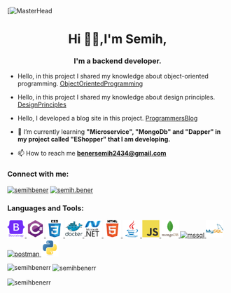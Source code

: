 [![MasterHead](https://res.cloudinary.com/practicaldev/image/fetch/s--AUkHSeP---/c_imagga_scale,f_auto,fl_progressive,h_420,q_auto,w_1000/https://raw.githubusercontent.com/sandeepkumar17/td-dev.to/di-collection-posts/assets/blog-cover/c-sharp.png)
<h1 align="center">Hi 👋🏻,I'm Semih,</h1>
<h3 align="center">I'm a backend developer.</h3>

- Hello, in this project I shared my knowledge about object-oriented programming. [ObjectOrientedProgramming](https://github.com/semihbenerr/ObjectOrientedProgramming)

- Hello, in this project I shared my knowledge about design principles. [DesignPrinciples](https://github.com/semihbenerr/DesignPrinciples)

- Hello, I developed a blog site in this project. [ProgrammersBlog](https://github.com/semihbenerr/ProgrammersBlog)

- 🌱 I’m currently learning **"Microservice", "MongoDb" and "Dapper" in my project called "EShopper" that I am developing.**

- 📫 How to reach me **benersemih2434@gmail.com**

<h3 align="left">Connect with me:</h3>
<p align="left">
<a href="https://linkedin.com/in/semihbener" target="blank"><img align="center" src="https://raw.githubusercontent.com/rahuldkjain/github-profile-readme-generator/master/src/images/icons/Social/linked-in-alt.svg" alt="semihbener" height="30" width="40" /></a>
<a href="https://instagram.com/semih.bener" target="blank"><img align="center" src="https://raw.githubusercontent.com/rahuldkjain/github-profile-readme-generator/master/src/images/icons/Social/instagram.svg" alt="semih.bener" height="30" width="40" /></a>
</p>

<h3 align="left">Languages and Tools:</h3>
<p align="left"> <a href="https://getbootstrap.com" target="_blank" rel="noreferrer"> <img src="https://raw.githubusercontent.com/devicons/devicon/master/icons/bootstrap/bootstrap-plain-wordmark.svg" alt="bootstrap" width="40" height="40"/> </a> <a href="https://www.w3schools.com/cs/" target="_blank" rel="noreferrer"> <img src="https://raw.githubusercontent.com/devicons/devicon/master/icons/csharp/csharp-original.svg" alt="csharp" width="40" height="40"/> </a> <a href="https://www.w3schools.com/css/" target="_blank" rel="noreferrer"> <img src="https://raw.githubusercontent.com/devicons/devicon/master/icons/css3/css3-original-wordmark.svg" alt="css3" width="40" height="40"/> </a> <a href="https://www.docker.com/" target="_blank" rel="noreferrer"> <img src="https://raw.githubusercontent.com/devicons/devicon/master/icons/docker/docker-original-wordmark.svg" alt="docker" width="40" height="40"/> </a> <a href="https://dotnet.microsoft.com/" target="_blank" rel="noreferrer"> <img src="https://raw.githubusercontent.com/devicons/devicon/master/icons/dot-net/dot-net-original-wordmark.svg" alt="dotnet" width="40" height="40"/> </a> <a href="https://www.w3.org/html/" target="_blank" rel="noreferrer"> <img src="https://raw.githubusercontent.com/devicons/devicon/master/icons/html5/html5-original-wordmark.svg" alt="html5" width="40" height="40"/> </a> <a href="https://www.java.com" target="_blank" rel="noreferrer"> <img src="https://raw.githubusercontent.com/devicons/devicon/master/icons/java/java-original.svg" alt="java" width="40" height="40"/> </a> <a href="https://developer.mozilla.org/en-US/docs/Web/JavaScript" target="_blank" rel="noreferrer"> <img src="https://raw.githubusercontent.com/devicons/devicon/master/icons/javascript/javascript-original.svg" alt="javascript" width="40" height="40"/> </a> <a href="https://www.mongodb.com/" target="_blank" rel="noreferrer"> <img src="https://raw.githubusercontent.com/devicons/devicon/master/icons/mongodb/mongodb-original-wordmark.svg" alt="mongodb" width="40" height="40"/> </a> <a href="https://www.microsoft.com/en-us/sql-server" target="_blank" rel="noreferrer"> <img src="https://www.svgrepo.com/show/303229/microsoft-sql-server-logo.svg" alt="mssql" width="40" height="40"/> </a> <a href="https://www.mysql.com/" target="_blank" rel="noreferrer"> <img src="https://raw.githubusercontent.com/devicons/devicon/master/icons/mysql/mysql-original-wordmark.svg" alt="mysql" width="40" height="40"/> </a> <a href="https://postman.com" target="_blank" rel="noreferrer"> <img src="https://www.vectorlogo.zone/logos/getpostman/getpostman-icon.svg" alt="postman" width="40" height="40"/> </a> <a href="https://www.python.org" target="_blank" rel="noreferrer"> <img src="https://raw.githubusercontent.com/devicons/devicon/master/icons/python/python-original.svg" alt="python" width="40" height="40"/> </a> </p>

<p><img align="left" src="https://github-readme-stats.vercel.app/api/top-langs?username=semihbenerr&show_icons=true&locale=en&layout=compact" alt="semihbenerr" /></p>

<p>&nbsp;<img align="center" src="https://github-readme-stats.vercel.app/api?username=semihbenerr&show_icons=true&locale=en" alt="semihbenerr" /></p>

<p><img align="center" src="https://github-readme-streak-stats.herokuapp.com/?user=semihbenerr&" alt="semihbenerr" /></p>
